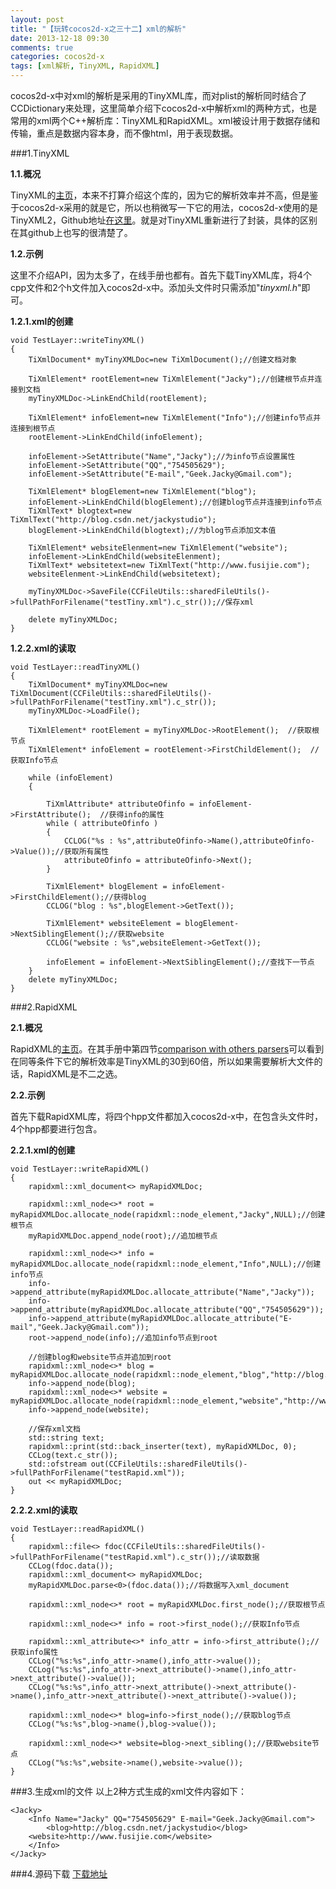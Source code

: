 ```yaml
---
layout: post
title: "【玩转cocos2d-x之三十二】xml的解析"
date: 2013-12-18 09:30
comments: true
categories: cocos2d-x
tags: [xml解析, TinyXML, RapidXML]
---
```

cocos2d-x中对xml的解析是采用的TinyXML库，而对plist的解析同时结合了CCDictionary来处理，这里简单介绍下cocos2d-x中解析xml的两种方式，也是常用的xml两个C++解析库：TinyXML和RapidXML。xml被设计用于数据存储和传输，重点是数据内容本身，而不像html，用于表现数据。

###1.TinyXML

**1.1.概况**

TinyXML的[主页](http://www.grinninglizard.com/tinyxml/)，本来不打算介绍这个库的，因为它的解析效率并不高，但是鉴于cocos2d-x采用的就是它，所以也稍微写一下它的用法，cocos2d-x使用的是TinyXML2，Github地址[在这里](https://github.com/leethomason/tinyxml2)。就是对TinyXML重新进行了封装，具体的区别在其github上也写的很清楚了。

<!-- more -->

**1.2.示例**

这里不介绍API，因为太多了，在线手册也都有。首先下载TinyXML库，将4个cpp文件和2个h文件加入cocos2d-x中。添加头文件时只需添加"*tinyxml.h*"即可。

**1.2.1.xml的创建**

	void TestLayer::writeTinyXML()  
	{  
    	TiXmlDocument* myTinyXMLDoc=new TiXmlDocument();//创建文档对象  
  
    	TiXmlElement* rootElement=new TiXmlElement("Jacky");//创建根节点并连接到文档  
    	myTinyXMLDoc->LinkEndChild(rootElement);  
  	
    	TiXmlElement* infoElement=new TiXmlElement("Info");//创建info节点并连接到根节点  
    	rootElement->LinkEndChild(infoElement);  
  
    	infoElement->SetAttribute("Name","Jacky");//为info节点设置属性  
    	infoElement->SetAttribute("QQ","754505629");  
    	infoElement->SetAttribute("E-mail","Geek.Jacky@Gmail.com");  
  
    	TiXmlElement* blogElement=new TiXmlElement("blog");  
    	infoElement->LinkEndChild(blogElement);//创建blog节点并连接到info节点  
    	TiXmlText* blogtext=new TiXmlText("http://blog.csdn.net/jackystudio");  
    	blogElement->LinkEndChild(blogtext);//为blog节点添加文本值  
  	
    	TiXmlElement* websiteElenment=new TiXmlElement("website");  
    	infoElement->LinkEndChild(websiteElenment);  
    	TiXmlText* websitetext=new TiXmlText("http://www.fusijie.com");  
    	websiteElenment->LinkEndChild(websitetext);  
  
    	myTinyXMLDoc->SaveFile(CCFileUtils::sharedFileUtils()->fullPathForFilename("testTiny.xml").c_str());//保存xml  
  
    	delete myTinyXMLDoc;  
	}  

**1.2.2.xml的读取**

	void TestLayer::readTinyXML()  
	{  
	    TiXmlDocument* myTinyXMLDoc=new TiXmlDocument(CCFileUtils::sharedFileUtils()->fullPathForFilename("testTiny.xml").c_str());  
    	myTinyXMLDoc->LoadFile();  
  
    	TiXmlElement* rootElement = myTinyXMLDoc->RootElement();  //获取根节点  
    	TiXmlElement* infoElement = rootElement->FirstChildElement();  // 获取Info节点    
  
    	while (infoElement)   
    	{  
  
        	TiXmlAttribute* attributeOfinfo = infoElement->FirstAttribute();  //获得info的属性    
        	while ( attributeOfinfo )   
        	{    
            	CCLOG("%s : %s",attributeOfinfo->Name(),attributeOfinfo->Value());//获取所有属性  
            	attributeOfinfo = attributeOfinfo->Next();    
        	}  
  
        	TiXmlElement* blogElement = infoElement->FirstChildElement();//获得blog  
        	CCLOG("blog : %s",blogElement->GetText());    
  
        	TiXmlElement* websiteElement = blogElement->NextSiblingElement();//获取website    
        	CCLOG("website : %s",websiteElement->GetText());    
  
        	infoElement = infoElement->NextSiblingElement();//查找下一节点    
    	}    
    	delete myTinyXMLDoc;    
	}  

###2.RapidXML

**2.1.概况**

RapidXML的[主页](http://rapidxml.sourceforge.net/)。在其手册中第四节[comparison with others parsers](http://rapidxml.sourceforge.net/manual.html#namespacerapidxml_1performance)可以看到在同等条件下它的解析效率是TinyXML的30到60倍，所以如果需要解析大文件的话，RapidXML是不二之选。

**2.2.示例**

首先下载RapidXML库，将四个hpp文件都加入cocos2d-x中，在包含头文件时，4个hpp都要进行包含。

**2.2.1.xml的创建**

	void TestLayer::writeRapidXML()  
	{  
    	rapidxml::xml_document<> myRapidXMLDoc;  
  
    	rapidxml::xml_node<>* root = myRapidXMLDoc.allocate_node(rapidxml::node_element,"Jacky",NULL);//创建根节点  
    	myRapidXMLDoc.append_node(root);//追加根节点  
  
    	rapidxml::xml_node<>* info = myRapidXMLDoc.allocate_node(rapidxml::node_element,"Info",NULL);//创建info节点  
    	info->append_attribute(myRapidXMLDoc.allocate_attribute("Name","Jacky"));  
    	info->append_attribute(myRapidXMLDoc.allocate_attribute("QQ","754505629"));  
    	info->append_attribute(myRapidXMLDoc.allocate_attribute("E-mail","Geek.Jacky@Gmail.com"));  
    	root->append_node(info);//追加info节点到root  
  
    	//创建blog和website节点并追加到root  
    	rapidxml::xml_node<>* blog = myRapidXMLDoc.allocate_node(rapidxml::node_element,"blog","http://blog.csdn.net/jackystudio");  
    	info->append_node(blog);  
    	rapidxml::xml_node<>* website = myRapidXMLDoc.allocate_node(rapidxml::node_element,"website","http://www.fusijie.com");  
    	info->append_node(website);  
      
    	//保存xml文档  
    	std::string text;  
    	rapidxml::print(std::back_inserter(text), myRapidXMLDoc, 0);  
    	CCLog(text.c_str());  
    	std::ofstream out(CCFileUtils::sharedFileUtils()->fullPathForFilename("testRapid.xml"));  
    	out << myRapidXMLDoc;  
	}  

**2.2.2.xml的读取**

	void TestLayer::readRapidXML()  
	{  
    	rapidxml::file<> fdoc(CCFileUtils::sharedFileUtils()->fullPathForFilename("testRapid.xml").c_str());//读取数据  
    	CCLog(fdoc.data());  
    	rapidxml::xml_document<> myRapidXMLDoc;  
    	myRapidXMLDoc.parse<0>(fdoc.data());//将数据写入xml_document  
  
    	rapidxml::xml_node<>* root = myRapidXMLDoc.first_node();//获取根节点  
  
    	rapidxml::xml_node<>* info = root->first_node();//获取Info节点  
  
    	rapidxml::xml_attribute<>* info_attr = info->first_attribute();//获取info属性  
    	CCLog("%s:%s",info_attr->name(),info_attr->value());  
    	CCLog("%s:%s",info_attr->next_attribute()->name(),info_attr->next_attribute()->value());  
    	CCLog("%s:%s",info_attr->next_attribute()->next_attribute()->name(),info_attr->next_attribute()->next_attribute()->value());  
  
    	rapidxml::xml_node<>* blog=info->first_node();//获取blog节点  
    	CCLog("%s:%s",blog->name(),blog->value());  
  
    	rapidxml::xml_node<>* website=blog->next_sibling();//获取website节点  
    	CCLog("%s:%s",website->name(),website->value());  
	}  

###3.生成xml的文件
以上2种方式生成的xml文件内容如下：

	<Jacky>  
    	<Info Name="Jacky" QQ="754505629" E-mail="Geek.Jacky@Gmail.com">  
        	<blog>http://blog.csdn.net/jackystudio</blog>  
        <website>http://www.fusijie.com</website>  
    	</Info>  
	</Jacky>  

###4.源码下载
[下载地址](http://download.csdn.net/detail/jackyvincefu/6732361)

